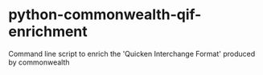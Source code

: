 # python-commonwealth-qif-enrichment
Command line script to enrich the 'Quicken Interchange Format' produced by commonwealth
